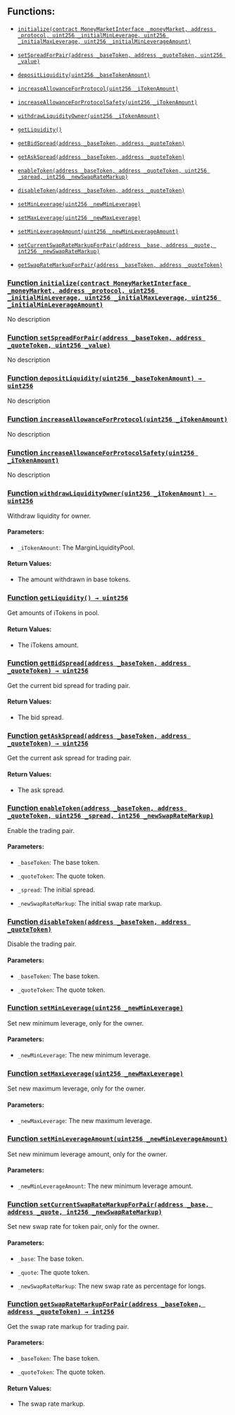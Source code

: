 ## Functions:

- [`initialize(contract MoneyMarketInterface _moneyMarket, address _protocol, uint256 _initialMinLeverage, uint256 _initialMaxLeverage, uint256 _initialMinLeverageAmount)`](#MarginLiquidityPool-initialize-contract-MoneyMarketInterface-address-uint256-uint256-uint256-)

- [`setSpreadForPair(address _baseToken, address _quoteToken, uint256 _value)`](#MarginLiquidityPool-setSpreadForPair-address-address-uint256-)

- [`depositLiquidity(uint256 _baseTokenAmount)`](#MarginLiquidityPool-depositLiquidity-uint256-)

- [`increaseAllowanceForProtocol(uint256 _iTokenAmount)`](#MarginLiquidityPool-increaseAllowanceForProtocol-uint256-)

- [`increaseAllowanceForProtocolSafety(uint256 _iTokenAmount)`](#MarginLiquidityPool-increaseAllowanceForProtocolSafety-uint256-)

- [`withdrawLiquidityOwner(uint256 _iTokenAmount)`](#MarginLiquidityPool-withdrawLiquidityOwner-uint256-)

- [`getLiquidity()`](#MarginLiquidityPool-getLiquidity--)

- [`getBidSpread(address _baseToken, address _quoteToken)`](#MarginLiquidityPool-getBidSpread-address-address-)

- [`getAskSpread(address _baseToken, address _quoteToken)`](#MarginLiquidityPool-getAskSpread-address-address-)

- [`enableToken(address _baseToken, address _quoteToken, uint256 _spread, int256 _newSwapRateMarkup)`](#MarginLiquidityPool-enableToken-address-address-uint256-int256-)

- [`disableToken(address _baseToken, address _quoteToken)`](#MarginLiquidityPool-disableToken-address-address-)

- [`setMinLeverage(uint256 _newMinLeverage)`](#MarginLiquidityPool-setMinLeverage-uint256-)

- [`setMaxLeverage(uint256 _newMaxLeverage)`](#MarginLiquidityPool-setMaxLeverage-uint256-)

- [`setMinLeverageAmount(uint256 _newMinLeverageAmount)`](#MarginLiquidityPool-setMinLeverageAmount-uint256-)

- [`setCurrentSwapRateMarkupForPair(address _base, address _quote, int256 _newSwapRateMarkup)`](#MarginLiquidityPool-setCurrentSwapRateMarkupForPair-address-address-int256-)

- [`getSwapRateMarkupForPair(address _baseToken, address _quoteToken)`](#MarginLiquidityPool-getSwapRateMarkupForPair-address-address-)

### [Function `initialize(contract MoneyMarketInterface _moneyMarket, address _protocol, uint256 _initialMinLeverage, uint256 _initialMaxLeverage, uint256 _initialMinLeverageAmount)`](#MarginLiquidityPool-initialize-contract-MoneyMarketInterface-address-uint256-uint256-uint256-)

No description

### [Function `setSpreadForPair(address _baseToken, address _quoteToken, uint256 _value)`](#MarginLiquidityPool-setSpreadForPair-address-address-uint256-)

No description

### [Function `depositLiquidity(uint256 _baseTokenAmount) → uint256`](#MarginLiquidityPool-depositLiquidity-uint256-)

No description

### [Function `increaseAllowanceForProtocol(uint256 _iTokenAmount)`](#MarginLiquidityPool-increaseAllowanceForProtocol-uint256-)

No description

### [Function `increaseAllowanceForProtocolSafety(uint256 _iTokenAmount)`](#MarginLiquidityPool-increaseAllowanceForProtocolSafety-uint256-)

No description

### [Function `withdrawLiquidityOwner(uint256 _iTokenAmount) → uint256`](#MarginLiquidityPool-withdrawLiquidityOwner-uint256-)

Withdraw liquidity for owner.

#### Parameters:

- `_iTokenAmount`: The MarginLiquidityPool.

#### Return Values:

- The amount withdrawn in base tokens.

### [Function `getLiquidity() → uint256`](#MarginLiquidityPool-getLiquidity--)

Get amounts of iTokens in pool.

#### Return Values:

- The iTokens amount.

### [Function `getBidSpread(address _baseToken, address _quoteToken) → uint256`](#MarginLiquidityPool-getBidSpread-address-address-)

Get the current bid spread for trading pair.

#### Return Values:

- The bid spread.

### [Function `getAskSpread(address _baseToken, address _quoteToken) → uint256`](#MarginLiquidityPool-getAskSpread-address-address-)

Get the current ask spread for trading pair.

#### Return Values:

- The ask spread.

### [Function `enableToken(address _baseToken, address _quoteToken, uint256 _spread, int256 _newSwapRateMarkup)`](#MarginLiquidityPool-enableToken-address-address-uint256-int256-)

Enable the trading pair.

#### Parameters:

- `_baseToken`: The base token.

- `_quoteToken`: The quote token.

- `_spread`: The initial spread.

- `_newSwapRateMarkup`: The initial swap rate markup.

### [Function `disableToken(address _baseToken, address _quoteToken)`](#MarginLiquidityPool-disableToken-address-address-)

Disable the trading pair.

#### Parameters:

- `_baseToken`: The base token.

- `_quoteToken`: The quote token.

### [Function `setMinLeverage(uint256 _newMinLeverage)`](#MarginLiquidityPool-setMinLeverage-uint256-)

Set new minimum leverage, only for the owner.

#### Parameters:

- `_newMinLeverage`: The new minimum leverage.

### [Function `setMaxLeverage(uint256 _newMaxLeverage)`](#MarginLiquidityPool-setMaxLeverage-uint256-)

Set new maximum leverage, only for the owner.

#### Parameters:

- `_newMaxLeverage`: The new maximum leverage.

### [Function `setMinLeverageAmount(uint256 _newMinLeverageAmount)`](#MarginLiquidityPool-setMinLeverageAmount-uint256-)

Set new minimum leverage amount, only for the owner.

#### Parameters:

- `_newMinLeverageAmount`: The new minimum leverage amount.

### [Function `setCurrentSwapRateMarkupForPair(address _base, address _quote, int256 _newSwapRateMarkup)`](#MarginLiquidityPool-setCurrentSwapRateMarkupForPair-address-address-int256-)

Set new swap rate for token pair, only for the owner.

#### Parameters:

- `_base`: The base token.

- `_quote`: The quote token.

- `_newSwapRateMarkup`: The new swap rate as percentage for longs.

### [Function `getSwapRateMarkupForPair(address _baseToken, address _quoteToken) → int256`](#MarginLiquidityPool-getSwapRateMarkupForPair-address-address-)

Get the swap rate markup for trading pair.

#### Parameters:

- `_baseToken`: The base token.

- `_quoteToken`: The quote token.

#### Return Values:

- The swap rate markup.
